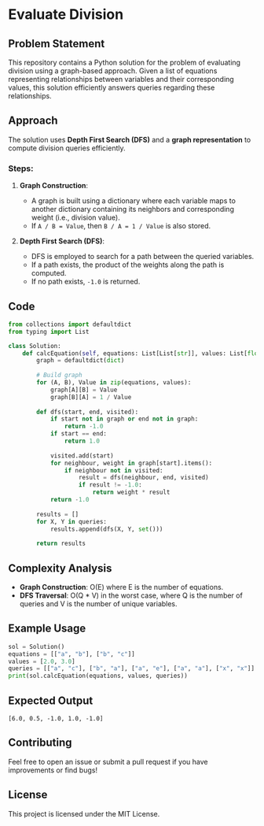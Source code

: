# Evaluate Division

## Problem Statement
This repository contains a Python solution for the problem of evaluating division using a graph-based approach. Given a list of equations representing relationships between variables and their corresponding values, this solution efficiently answers queries regarding these relationships.

## Approach
The solution uses **Depth First Search (DFS)** and a **graph representation** to compute division queries efficiently.

### Steps:
1. **Graph Construction**:
   - A graph is built using a dictionary where each variable maps to another dictionary containing its neighbors and corresponding weight (i.e., division value).
   - If `A / B = Value`, then `B / A = 1 / Value` is also stored.

2. **Depth First Search (DFS)**:
   - DFS is employed to search for a path between the queried variables.
   - If a path exists, the product of the weights along the path is computed.
   - If no path exists, `-1.0` is returned.

## Code
```python
from collections import defaultdict
from typing import List

class Solution:
    def calcEquation(self, equations: List[List[str]], values: List[float], queries: List[List[str]]) -> List[float]:
        graph = defaultdict(dict)
        
        # Build graph
        for (A, B), Value in zip(equations, values):
            graph[A][B] = Value
            graph[B][A] = 1 / Value
        
        def dfs(start, end, visited):
            if start not in graph or end not in graph:
                return -1.0
            if start == end:
                return 1.0
            
            visited.add(start)
            for neighbour, weight in graph[start].items():
                if neighbour not in visited:
                    result = dfs(neighbour, end, visited)
                    if result != -1.0:
                        return weight * result
            return -1.0
        
        results = []
        for X, Y in queries:
            results.append(dfs(X, Y, set()))
        
        return results
```

## Complexity Analysis
- **Graph Construction**: O(E) where E is the number of equations.
- **DFS Traversal**: O(Q * V) in the worst case, where Q is the number of queries and V is the number of unique variables.

## Example Usage
```python
sol = Solution()
equations = [["a", "b"], ["b", "c"]]
values = [2.0, 3.0]
queries = [["a", "c"], ["b", "a"], ["a", "e"], ["a", "a"], ["x", "x"]]
print(sol.calcEquation(equations, values, queries))
```

## Expected Output
```
[6.0, 0.5, -1.0, 1.0, -1.0]
```

## Contributing
Feel free to open an issue or submit a pull request if you have improvements or find bugs!

## License
This project is licensed under the MIT License.

